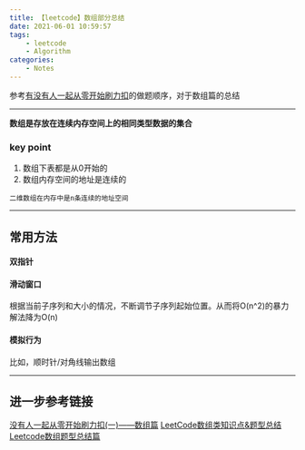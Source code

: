 ```yaml
---
title: 【leetcode】数组部分总结
date: 2021-06-01 10:59:57
tags:
    - leetcode
    - Algorithm
categories:
    - Notes
---
```

参考[有没有人一起从零开始刷力扣](!https://leetcode-cn.com/circle/article/48kq9d/)的做题顺序，对于数组篇的总结
<!-- more -->
--- 
**数组是存放在连续内存空间上的相同类型数据的集合**

### key point
1. 数组下表都是从0开始的
2. 数组内存空间的地址是连续的
   
``` 
二维数组在内存中是n条连续的地址空间
```

---
## 常用方法
#### 双指针
#### 滑动窗口
根据当前子序列和大小的情况，不断调节子序列起始位置。从而将O(n^2)的暴力解法降为O(n)
#### 模拟行为
比如，顺时针/对角线输出数组

---
## 进一步参考链接
[没有人一起从零开始刷力扣(一)——数组篇](!https://leetcode-cn.com/circle/article/oalBEI/)
[LeetCode数组类知识点&题型总结](!https://blog.csdn.net/shulixu/article/details/90477714)
[Leetcode数组题型总结篇](!https://blog.csdn.net/Action_now_zj/article/details/116454158?utm_medium=distribute.pc_relevant.none-task-blog-baidujs_title-0&spm=1001.2101.3001.4242)
